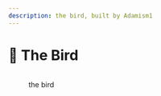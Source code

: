 ```yaml
---
description: the bird, built by Adamism1
---
```


# 🐔 The Bird

<figure><img src="../../../../../.gitbook/assets/2024-03-20_21.34.24.png" alt=""><figcaption><p>the bird</p></figcaption></figure>
